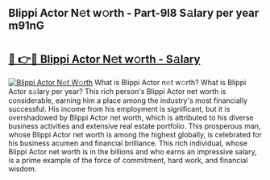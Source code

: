 ## Blippi Actor N𝚎t w𝚘rth - Part-9l8 S𝚊lary per year m91nG

# <h2><a href="http://gc34o7n.nevu.top/?p=Blippi+Actor">🔗 👉🔴 Blippi Actor N𝚎t w𝚘rth - S𝚊lary</a></h2>

[![Blippi Actor N𝚎t W𝚘rth](https://i.imgur.com/Oavwk0R.jpeg)](http://gc34o7n.nevu.top/?p=Blippi+Actor)
What is Blippi Actor n𝚎t w𝚘rth? What is Blippi Actor s𝚊lary per year?
This rich person's Blippi Actor net worth is considerable, earning him a place among the industry's most financially successful. His income from his employment is significant, but it is overshadowed by Blippi Actor net worth, which is attributed to his diverse business activities and extensive real estate portfolio. This prosperous man, whose Blippi Actor net worth is among the highest globally, is celebrated for his business acumen and financial brilliance. This rich individual, whose Blippi Actor net worth is in the billions and who earns an impressive salary, is a prime example of the force of commitment, hard work, and financial wisdom.
